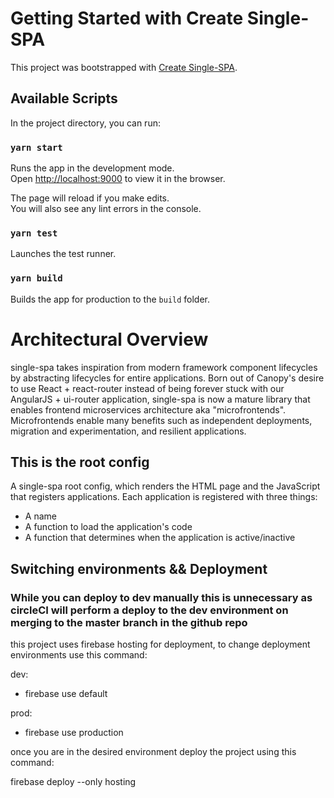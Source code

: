 # Getting Started with Create Single-SPA

This project was bootstrapped with [Create Single-SPA](https://single-spa.js.org/docs/create-single-spa/).

## Available Scripts

In the project directory, you can run:

### `yarn start`

Runs the app in the development mode.\
Open [http://localhost:9000](http://localhost:9000) to view it in the browser.

The page will reload if you make edits.\
You will also see any lint errors in the console.

### `yarn test`

Launches the test runner.

### `yarn build`

Builds the app for production to the `build` folder.

# Architectural Overview

single-spa takes inspiration from modern framework component lifecycles by abstracting lifecycles for entire applications. Born out of Canopy's desire to use React + react-router instead of being forever stuck with our AngularJS + ui-router application, single-spa is now a mature library that enables frontend microservices architecture aka "microfrontends". Microfrontends enable many benefits such as independent deployments, migration and experimentation, and resilient applications.

## This is the root config

A single-spa root config, which renders the HTML page and the JavaScript that registers applications. Each application is registered with three things:

- A name
- A function to load the application's code
- A function that determines when the application is active/inactive

## Switching environments && Deployment

### While you can deploy to dev manually this is unnecessary as circleCI will perform a deploy to the dev environment on merging to the master branch in the github repo

this project uses firebase hosting for deployment, to change deployment environments use this command:

dev:

- firebase use default

prod:

- firebase use production

once you are in the desired environment deploy the project using this command:

firebase deploy --only hosting

